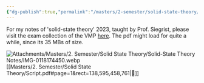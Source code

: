 ```yaml
---
{"dg-publish":true,"permalink":"/masters/2-semester/solid-state-theory/solid-state-theory-notes/","updated":"2025-01-18T17:44:50.817+01:00"}
---
```


For my notes of 'solid-state theory' 2023, taught by Prof. Siegrist, please visit the exam collection of the VMP [here](https://exams.vmp.ethz.ch/user/mkoeberlin/document/notes2023). The pdf might load for quite a while, since its 35 MBs of size.

![Attachments/Masters/2. Semester/Solid State Theory/Solid-State Theory Notes/IMG-0118174450.webp](/img/user/Attachments/Masters/2.%20Semester/Solid%20State%20Theory/Solid-State%20Theory%20Notes/IMG-0118174450.webp)[[Masters/2. Semester/Solid State Theory/Script.pdf#page=1&rect=138,595,458,761|🔗]]
